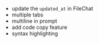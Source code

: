  - update the `updated_at` in FileChat
 - multiple tabs
 - multiline in prompt
 - add code copy feature
 - syntax highlighting